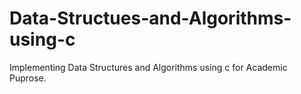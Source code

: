 # Data-Structues-and-Algorithms-using-c
Implementing Data Structures and Algorithms using c for Academic Puprose.
